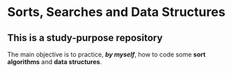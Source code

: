# Sorts, Searches and Data Structures

## This is a study-purpose repository

The main objective is to practice, ***by myself***, how to code some **sort algorithms** and **data structures**. 